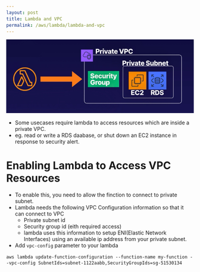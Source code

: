 ```yaml
---
layout: post
title: Lambda and VPC
permalink: /aws/lambda/lambda-and-vpc
---
```


![](https://github.com/arpit04tripathi/files-cdn/raw/cdn/aws/serverless/lambda-and-vpc.png)

- Some usecases require lambda to access resources which are inside a private VPC.
- eg. read or write a RDS daabase, or shut down an EC2 instance in response to security alert.

# Enabling Lambda to Access VPC Resources
- To enable this, you need to allow the finction to connect to private subnet.
- Lambda needs the following VPC Configuration information so that it can connect to VPC
  - Private subnet id
  - Security group id (eith required access)
  - lambda uses this information to setup ENI(Elastic Network Interfaces) using an available ip address from your private subnet.
- Add `vpc-config` parameter to your lambda

```
aws lambda update-function-configuration --function-name my-function --vpc-config SubnetIds=subnet-1122aabb,SecurityGroupIds=sg-51530134
```
